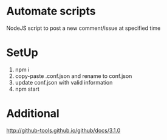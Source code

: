# Automate scripts
NodeJS script to post a new comment/issue at specified time

# SetUp
1. npm i
2. copy-paste .conf.json and rename to conf.json
3. update conf.json with valid information
4. npm start

# Additional
http://github-tools.github.io/github/docs/3.1.0